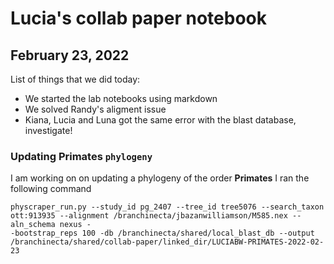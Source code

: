 
# Lucia's collab paper notebook

## February 23, 2022

List of things that we did today:

- We started the lab notebooks using markdown
- We solved Randy's aligment issue
- Kiana, Lucia and Luna got the same error with the blast database, investigate! 

### Updating **Primates** `phylogeny`

I am working on on updating a phylogeny of the order **Primates**
I ran the following command
```
physcraper_run.py --study_id pg_2407 --tree_id tree5076 --search_taxon ott:913935 --alignment /branchinecta/jbazanwilliamson/M585.nex --aln_schema nexus -
-bootstrap_reps 100 -db /branchinecta/shared/local_blast_db --output /branchinecta/shared/collab-paper/linked_dir/LUCIABW-PRIMATES-2022-02-23
```

